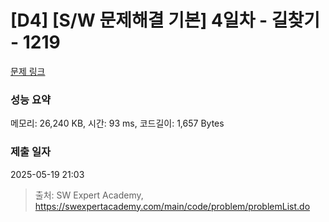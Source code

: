 # [D4] [S/W 문제해결 기본] 4일차 - 길찾기 - 1219 

[문제 링크](https://swexpertacademy.com/main/code/problem/problemDetail.do?contestProbId=AV14geLqABQCFAYD) 

### 성능 요약

메모리: 26,240 KB, 시간: 93 ms, 코드길이: 1,657 Bytes

### 제출 일자

2025-05-19 21:03



> 출처: SW Expert Academy, https://swexpertacademy.com/main/code/problem/problemList.do